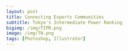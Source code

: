 ```yaml
---
layout: post
title: Connecting Esports Communities 
subtitle: Tokyo's Intermediate Power Ranking
bigimg: /img/TIPR.png
image: /img/TN.png
tags: [Photoshop, Illustrator]
---
```

